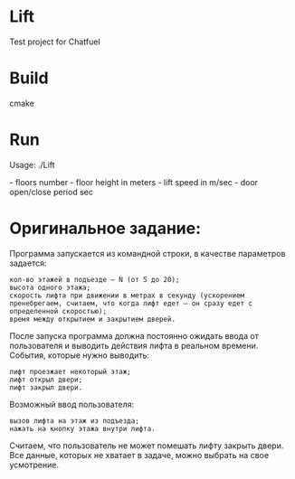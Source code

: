 # Lift
Test project for Chatfuel

# Build
cmake

# Run 
Usage: ./Lift <floors> <height> <speed> <delay>

<floors> - floors number
<height>  - floor height in meters
<speed> - lift speed in m/sec
<delay> - door open/close period sec

# Оригинальное задание:

Программа запускается из командной строки, в качестве параметров задается:

    кол-во этажей в подъезде — N (от 5 до 20);
    высота одного этажа;
    скорость лифта при движении в метрах в секунду (ускорением пренебрегаем, считаем, что когда лифт едет — он сразу едет с определенной скоростью);
    время между открытием и закрытием дверей.

После запуска программа должна постоянно ожидать ввода от пользователя и выводить действия лифта в реальном времени. События, которые нужно выводить:

    лифт проезжает некоторый этаж;
    лифт открыл двери;
    лифт закрыл двери.

Возможный ввод пользователя:

    вызов лифта на этаж из подъезда;
    нажать на кнопку этажа внутри лифта.

Считаем, что пользователь не может помешать лифту закрыть двери.
Все данные, которых не хватает в задаче, можно выбрать на свое усмотрение.
